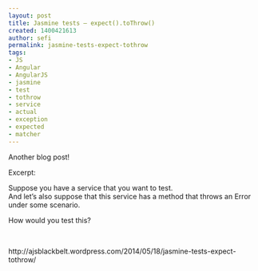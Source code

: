 ```yaml
---
layout: post
title: Jasmine tests – expect().toThrow()
created: 1400421613
author: sefi
permalink: jasmine-tests-expect-tothrow
tags:
- JS
- Angular
- AngularJS
- jasmine
- test
- tothrow
- service
- actual
- exception
- expected
- matcher
---
```

<p>Another blog post!</p>

<p>Excerpt:</p>

<p>Suppose&nbsp;you have a service that you want to test.<br />
And let&rsquo;s also suppose that this service has a method that throws an Error under some scenario.</p>

<p>How would you test this?</p>

<p>&nbsp;</p>

<p>http://ajsblackbelt.wordpress.com/2014/05/18/jasmine-tests-expect-tothrow/</p>
